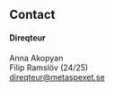 ## Contact


#### Direqteur

Anna Akopyan </br>
Filip Ramslöv (24/25) </br>
[direqteur@metaspexet.se](mailto:direqteur@metaspexet.se)